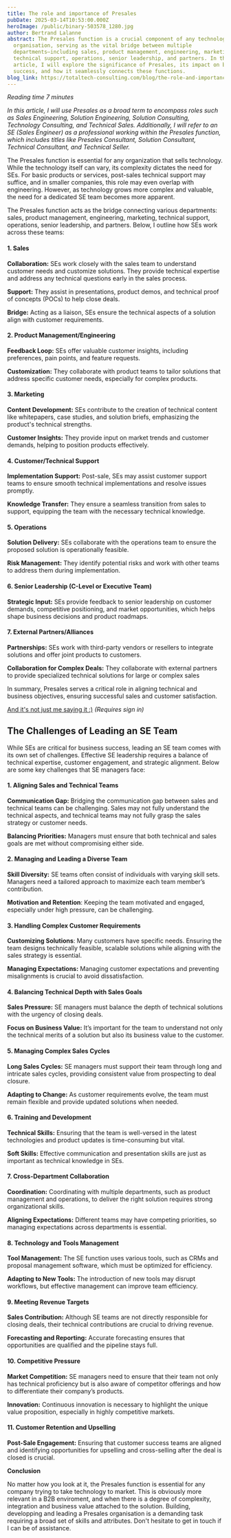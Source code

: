 ```yaml
---
title: The role and importance of Presales
pubDate: 2025-03-14T10:53:00.000Z
heroImage: /public/binary-503578_1280.jpg
author: Bertrand Lalanne
abstract: The Presales function is a crucial component of any technology sales
  organisation, serving as the vital bridge between multiple
  departments—including sales, product management, engineering, marketing,
  technical support, operations, senior leadership, and partners. In this
  article, I will explore the significance of Presales, its impact on business
  success, and how it seamlessly connects these functions.
blog_link: https://totaltech-consulting.com/blog/the-role-and-importance-of-presales/
---
```

*Reading time 7 minutes*

*In this article, I will use Presales as a broad term to encompass roles such as Sales Engineering,
Solution Engineering, Solution Consulting, Technology Consulting, and Technical
Sales. Additionally, I will refer to an SE (Sales Engineer) as a professional working
within the Presales function, which includes titles like Presales Consultant,
Solution Consultant, Technical Consultant, and Technical Seller.*

The Presales function is essential for any organization that sells technology. While the
technology itself can vary, its complexity dictates the need for SEs. For basic
products or services, post-sales technical support may suffice, and in smaller
companies, this role may even overlap with engineering. However, as technology
grows more complex and valuable, the need for a dedicated SE team becomes more
apparent.

The Presales function acts as the bridge connecting various departments: sales, product
management, engineering, marketing, technical support, operations, senior
leadership, and partners. Below, I outline how SEs work across these teams:

#### **1. Sales**

**Collaboration:** SEs work closely with the sales team to understand customer needs and customize solutions. They provide technical expertise and address any technical questions early in the sales process.

**Support:** They assist in presentations, product demos, and technical proof of concepts (POCs) to help close deals.

**Bridge:** Acting as a liaison, SEs ensure the technical aspects of a solution align with customer requirements.

#### 2. Product Management/Engineering

**Feedback Loop:** SEs offer valuable customer insights, including preferences, pain points, and feature requests.

**Customization:** They collaborate with product teams to tailor solutions that address specific customer needs, especially for complex products.

#### 3. Marketing

**Content Development:** SEs contribute to the creation of technical content like whitepapers, case studies, and solution briefs, emphasizing the product's technical strengths.

**Customer Insights:** They provide input on market trends and customer demands, helping to position products effectively.

#### 4. Customer/Technical Support

**Implementation Support:** Post-sale, SEs may assist customer support teams to ensure smooth technical implementations and resolve issues promptly.

**Knowledge Transfer:** They ensure a seamless transition from sales to support, equipping the team with the necessary technical knowledge.

#### 5. Operations

**Solution Delivery:** SEs collaborate with the operations team to ensure the proposed solution is operationally feasible.

**Risk Management:** They identify potential risks and work with other teams to address them during implementation.

#### 6. Senior Leadership (C-Level or Executive Team)

**Strategic Input:** SEs provide feedback to senior leadership on customer demands, competitive positioning, and market opportunities, which helps shape business decisions and product roadmaps.

#### 7. External Partners/Alliances

**Partnerships:** SEs work with third-party vendors or resellers to integrate solutions and offer joint products to customers.

**Collaboration for Complex Deals:** They collaborate with external partners to provide specialized technical solutions for large or complex sales

In summary, Presales serves a critical role in aligning technical and business objectives, ensuring successful sales and customer satisfaction.

[And it's not just me saying it :)](https://www.mckinsey.com/capabilities/growth-marketing-and-sales/our-insights/to-improve-sales-pay-more-attention-to-presales#/)    *(Requires sign in)*

## The Challenges of Leading an SE Team

While SEs are critical for business success, leading an SE team comes with its own set of challenges. Effective SE leadership requires a balance of technical expertise, customer engagement, and strategic alignment. Below are some key challenges that SE managers face:

#### 1. Aligning Sales and Technical Teams

**Communication Gap:** Bridging the communication gap between sales and technical teams can be challenging. Sales may not fully understand the technical aspects, and technical teams may not fully grasp the sales strategy or customer needs.

**Balancing Priorities:** Managers must ensure that both technical and sales goals are met without compromising either side.

#### 2. Managing and Leading a Diverse Team

**Skill Diversity:** SE teams often consist of individuals with varying skill sets. Managers need a tailored approach to maximize each team member’s contribution.

**Motivation and Retention**: Keeping the team motivated and engaged, especially under high pressure, can be challenging.

#### 3. Handling Complex Customer Requirements

**Customizing Solutions**: Many customers have specific needs. Ensuring the team designs technically feasible, scalable solutions while aligning with the sales strategy is essential.

**Managing Expectations:** Managing customer expectations and preventing misalignments is crucial to avoid dissatisfaction.

#### 4. Balancing Technical Depth with Sales Goals

**Sales Pressure:** SE managers must balance the depth of technical solutions with the urgency of closing deals.

**Focus on Business Value:** It’s important for the team to understand not only the technical merits of a solution but also its business value to the customer.

#### 5. Managing Complex Sales Cycles

**Long Sales Cycles:** SE managers must support their team through long and intricate sales cycles, providing consistent value from prospecting to deal closure.

**Adapting to Change:** As customer requirements evolve, the team must remain flexible and provide updated solutions when needed.

#### 6. Training and Development

**Technical Skills:** Ensuring that the team is well-versed in the latest technologies and product updates is time-consuming but vital.

**Soft Skills:** Effective communication and presentation skills are just as important as technical knowledge in SEs.

#### 7. Cross-Department Collaboration

**Coordination:** Coordinating with multiple departments, such as product management and operations, to deliver the right solution requires strong organizational skills.

**Aligning Expectations:** Different teams may have competing priorities, so managing expectations across departments is essential.

#### 8. Technology and Tools Management

**Tool Management:** The SE function uses various tools, such as CRMs and proposal management software, which must be optimized for efficiency.

**Adapting to New Tools:** The introduction of new tools may disrupt workflows, but effective management can improve team efficiency.

#### 9. Meeting Revenue Targets

**Sales Contribution:** Although SE teams are not directly responsible for closing deals, their technical contributions are crucial to driving revenue.

**Forecasting and Reporting:** Accurate forecasting ensures that opportunities are qualified and the pipeline stays full.

#### 10. Competitive Pressure

**Market Competition:** SE managers need to ensure that their team not only has technical proficiency but is also aware of competitor offerings and how to differentiate their company’s products.

**Innovation:** Continuous innovation is necessary to highlight the unique value proposition, especially in highly competitive markets.

#### 11. Customer Retention and Upselling

**Post-Sale Engagement:** Ensuring that customer success teams are aligned and identifying opportunities for upselling and cross-selling after the deal is closed is crucial.

**Conclusion**

No matter how you look at it, the Presales function is essential for any company trying to take technology to market.  This is obviously more relevant in a B2B enviroment, and when there is a degree of complexity, integration and business value attached to the solution.  Building, developping and leading a Presales organisation is a demanding task requiring a broad set of skills and attributes.  Don't hesitate to get in touch if I can be of assistance.
